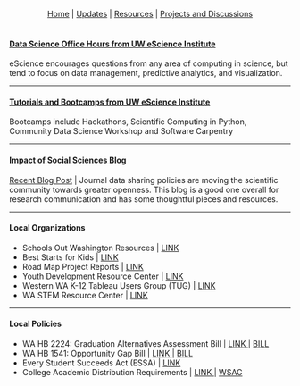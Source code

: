 <p align="center">
 <a href="https://scools.github.io/Home/">Home</a>  |
 <a href="https://scools.github.io/Updates/">Updates</a>  |
 <a href="https://scools.github.io/Resources/">Resources</a>  |
 <a href="https://github.com/scools/Research-Network/projects/2">Projects and Discussions</a>
<br><br>
</p>

#### [Data Science Office Hours from UW eScience Institute](http://escience.washington.edu/office-hours/#eScienceDataScientists)
eScience encourages questions from any area of computing in science, but tend to focus on data management, predictive analytics, and visualization.

***

#### [Tutorials and Bootcamps from UW eScience Institute](http://escience.washington.edu/education/tutorials-and-bootcamps/)
Bootcamps include Hackathons, Scientific Computing in Python, Community Data Science Workshop and Software Carpentry

***

#### [Impact of Social Sciences Blog](http://blogs.lse.ac.uk/impactofsocialsciences/)
[Recent Blog Post](http://blogs.lse.ac.uk/impactofsocialsciences/2018/06/14/journal-data-sharing-policies-are-moving-the-scientific-community-towards-greater-openness-but-clearly-more-work-remains/) | Journal data sharing policies are moving the scientific community towards greater openness. This blog is a good one overall for research communication and has some thoughtful pieces and resources.

***

#### Local Organizations	

* Schools Out Washington Resources | [LINK ](https://www.schoolsoutwashington.org/pages/quality-training)			
* Best Starts for Kids | [LINK ](http://kingcounty.gov/depts/community-human-services/initiatives/best-starts-for-kids.aspx )			
* Road Map Project Reports | [LINK ](http://www.roadmapproject.org/data-center/reports/)			
* Youth Development Resource Center | [LINK ](https://ydekc.org/resource-center/)			
* Western WA K-12 Tableau Users Group (TUG)	|	[LINK ](	https://community.tableau.com/groups/western-washington-k-12	)			
* WA STEM Resource Center | [LINK ](http://www.washingtonstem.org/Resource-Hub/STEM-Education-Research/?Sort=Date#.Wout9ainHIU)			

***

#### Local Policies
				
* WA HB 2224: Graduation Alternatives Assessment Bill | [LINK ]( http://www.k12.wa.us/Communications/PressReleases2017/PathwaysAssessmentBill.aspx)| [BILL](	http://app.leg.wa.gov/billsummary?BillNumber=2224&Year=2017v)
* WA HB 1541: Opportunity Gap Bill  | [LINK ](	http://educationvoters.org/2016/06/02/summary-of-opportunity-gap-house-bill-1541/ )| [BILL](	http://app.leg.wa.gov/billsummary?BillNumber=1541&Year=2015	)
* Every Student Succeeds Act (ESSA) | [LINK ]( http://www.k12.wa.us/esea/essa/default.aspx)				
* College Academic Distribution Requirements | [LINK ](	http://www.wsac.wa.gov/sites/default/files/2015.CADRs.Appendix.pdf	)| [WSAC](http://www.wsac.wa.gov/college-admissions)
